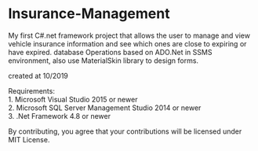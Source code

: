 # Insurance-Management
My first C#.net framework project that allows the user to manage and view vehicle insurance information and see which ones are close to expiring or have expired. database Operations based on ADO.Net in SSMS environment, also use MaterialSkin library to design forms.

created at 10/2019

Requirements:<br/>1. Microsoft Visual Studio 2015 or newer <br/>2. Microsoft SQL Server Management Studio 2014 or newer <br/>3. .Net Framework 4.8 or newer

By contributing, you agree that your contributions will be licensed under MIT License.
